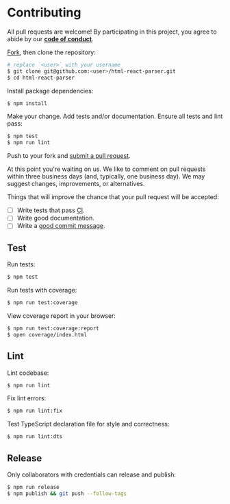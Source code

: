 # Contributing

All pull requests are welcome! By participating in this project, you
agree to abide by our **[code of conduct]**.

[code of conduct]: https://github.com/remarkablemark/html-react-parser/blob/master/CODE_OF_CONDUCT.md

[Fork], then clone the repository:

[fork]: https://github.com/remarkablemark/html-react-parser/fork

```sh
# replace `<user>` with your username
$ git clone git@github.com:<user>/html-react-parser.git
$ cd html-react-parser
```

Install package dependencies:

```sh
$ npm install
```

Make your change. Add tests and/or documentation. Ensure all tests and lint pass:

```sh
$ npm test
$ npm run lint
```

Push to your fork and [submit a pull request][pr].

[pr]: https://github.com/remarkablemark/html-react-parser/compare/

At this point you're waiting on us. We like to comment on pull requests
within three business days (and, typically, one business day). We may suggest
changes, improvements, or alternatives.

Things that will improve the chance that your pull request will be accepted:

- [ ] Write tests that pass [CI].
- [ ] Write good documentation.
- [ ] Write a [good commit message][commit].

[ci]: https://travis-ci.org/remarkablemark/html-react-parser
[commit]: https://www.conventionalcommits.org/

## Test

Run tests:

```sh
$ npm test
```

Run tests with coverage:

```sh
$ npm run test:coverage
```

View coverage report in your browser:

```sh
$ npm run test:coverage:report
$ open coverage/index.html
```

## Lint

Lint codebase:

```sh
$ npm run lint
```

Fix lint errors:

```sh
$ npm run lint:fix
```

Test TypeScript declaration file for style and correctness:

```sh
$ npm run lint:dts
```

## Release

Only collaborators with credentials can release and publish:

```sh
$ npm run release
$ npm publish && git push --follow-tags
```
